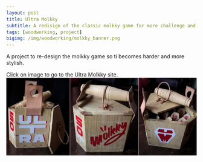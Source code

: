 ```yaml
---
layout: post
title: Ultra Molkky
subtitle: A redisign of the classic molkky game for more challenge and more style
tags: [woodworking, project]
bigimg: /img/woodworking/molkky_banner.png
---
```

A project to re-design the molkky game so ti becomes harder and more stylish.

Click on image to go to the Ultra Molkky site.
[![Ultra molkky](/img/woodworking/molkky_finished.png)](/ultra_molkky)